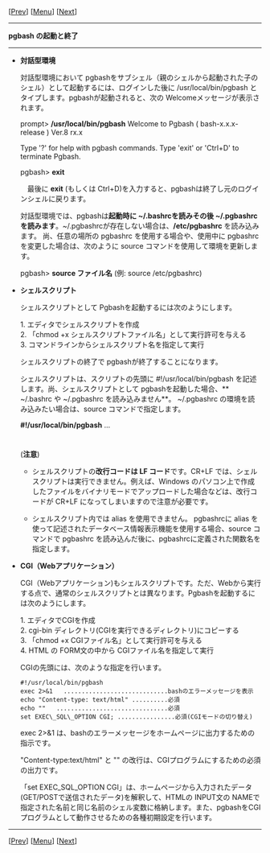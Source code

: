 \[[Prev](../usage-j.md)\] \[[Menu](../usage-j.md)\] \[[Next](./usage02-j.md)\]

* * *

**pgbash の起動と終了**  

* * *

  

*   **対話型環境**  
      
    対話型環境において pgbashをサブシェル（親のシェルから起動された子のシェル）として起動するには、ログインした後に /usr/local/bin/pgbash とタイプします。pgbashが起動されると、次の Welcomeメッセージが表示されます。  
      
    
      prompt> **/usr/local/bin/pgbash**
      Welcome to Pgbash ( bash-x.x.x-release ) Ver.8 rx.x
    
      Type '?'  for help with pgbash commands.
      Type 'exit' or 'Ctrl+D' to terminate Pgbash.
    
      pgbash> **exit**
    
      
    　最後に **exit** (もしくは Ctrl+D)を入力すると、pgbashは終了し元のログインシェルに戻ります。  
      
    対話型環境では、pgbashは**起動時に ~/.bashrcを読みその後 ~/.pgbashrcを読みます**。~/.pgbashrcが存在しない場合は、**/etc/pgbashrc** を読み込みます。 尚、任意の場所の pgbashrc を使用する場合や、使用中に pgbashrc を変更した場合は、次のように source コマンドを使用して環境を更新します。  
      
    pgbash> **source ファイル名** (例: source /etc/pgbashrc)  
      
    
*   **シェルスクリプト**  
      
    シェルスクリプトとして Pgbashを起動するには次のようにします。  
      
    1\. エディタでシェルスクリプトを作成  
    2\. 「chmod +x シェルスクリプトファイル名」として実行許可を与える  
    3\. コマンドラインからシェルスクリプト名を指定して実行  
      
    シェルスクリプトの終了で pgbashが終了することになります。  
      
    シェルスクリプトは、スクリプトの先頭に #!/usr/local/bin/pgbash を記述します。尚、シェルスクリプトとして pgbashを起動した場合、** ~/.bashrc や  ~/.pgbashrc を読み込みません**。 ~/.pgbashrc の環境を読み込みたい場合は、source コマンドで指定します。  
      
    
    **#!/usr/local/bin/pgbash** 
    ...
    #
    
      
    (**注意**)  
    
    *   シェルスクリプトの**改行コードは LF コード**です。CR+LF では、シェルスクリプトは実行できません。例えば、Windows のパソコン上で作成したファイルをバイナリモードでアップロードした場合などは、改行コードが CR+LF になってしまいますので注意が必要です。  
          
        
    *   シェルスクリプト内では alias を使用できません。 pgbashrcに alias を使って記述されたデータベース情報表示機能を使用する場合、source コマンドで pgbashrc を読み込んだ後に、pgbashrcに定義された関数名を指定します。  
        
    
      
    
*   **CGI（Webアプリケーション）**  
      
    CGI（Webアプリケーション)もシェルスクリプトです。ただ、Webから実行する点で、通常のシェルスクリプトとは異なります。Pgbashを起動するには次のようにします。  
      
    1\. エディタでCGIを作成  
    2\. cgi-bin ディレクトリ(CGIを実行できるディレクトリ)にコピーする  
    3\. 「chmod +x CGIファイル名」として実行許可を与える  
    4\. HTML の FORM文の中から CGIファイル名を指定して実行  
      
    CGIの先頭には、次のような指定を行います。  
      
    
        #!/usr/local/bin/pgbash 
        exec 2>&1   .............................bashのエラーメッセージを表示
        echo "Content-type: text/html" ..........必須
        echo ""   ...............................必須
        set EXEC\_SQL\_OPTION CGI; ................必須(CGIモードの切り替え) 
    
      
    exec 2>&1 は、bashのエラーメッセージをホームページに出力するための指示です。  
      
    "Content-type:text/html" と "" の改行は、CGIプログラムにするための必須の出力です。  
      
    「set EXEC\_SQL\_OPTION CGI」は、ホームページから入力されたデータ(GET/POSTで送信されたデータ)を解釈して、HTMLの INPUT文の NAMEで指定された名前と同じ名前のシェル変数に格納します。また、pgbashをCGIプログラムとして動作させるための各種初期設定を行います。  
    

* * *

\[[Prev](../usage-j.md)\] \[[Menu](../usage-j.md)\] \[[Next](./usage02-j.md)\]
